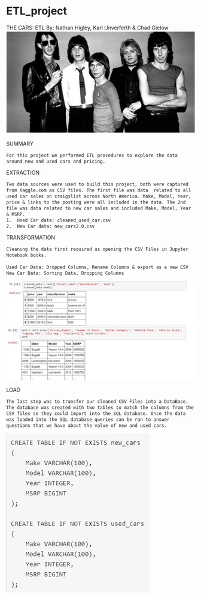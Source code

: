 # ETL_project
THE CARS: ETL
By: Nathan Higley, Karl Unverferth & Chad Gielow
![](Images/Cars.png)

SUMMARY

	For this project we performed ETL procedures to explore the data around new and used cars and pricing. 

EXTRACTION

	Two data sources were used to build this project, both were captured from Kaggle.com as CSV files. The first file was data 	related to all used car sales on craigslist across North America. Make, Model, Year, price & links to the posting were all included in the data. The 2nd file was data related to new car sales and included Make, Model, Year & MSRP. 
	1.	Used Car data: cleaned_used_car.csv
	2.	New Car data: new_cars2.0.csv

TRANSFORMATION
	
	Cleaning the data first required us opening the CSV Files in Jupyter Notebook books. 

	Used Car Data: Dropped Columns, Rename Columns & export as a new CSV 
	New Car Data: Sorting Data, Dropping Columns 
 ![](Images/clean_used_cars.png)
 ![](Images/clean_new_cars.png)

LOAD

	The last step was to transfer our cleaned CSV Files into a DataBase. The database was created with two tables to match the columns from the CSV files so they could import into the SQL database. Once the data was loaded into the SQL database queries can be ran to answer questions that we have about the value of new and used cars.
 ![](Images/sql_tables.png)
 
